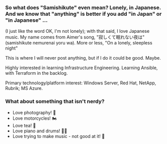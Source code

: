 ### So what does "Samishikute" even mean? Lonely, in Japanese. And we know that "anything" is better if you add "in Japan" or "in Japanese" ...
   (I just like the word OK, I'm not lonely);
   with that said, I love Japanese music. My name comes from Aimer's song, "寂しくて眠れない夜は" (samishikute nemurenai yoru wa). More or less, "On a lonely, sleepless night"

This is where I will never post anything, but if I do it could be good. Maybe.

Highly interested in learning Infrastructure Engineering. Learning Ansible, with Terraform in the backlog.

Primary technology/platform interest: Windows Server, Red Hat, NetApp, Rubrik; MS Azure.

### What about something that isn't nerdy?

- Love photography! 📸
- Love motorcycles! 🏍
- Love tea! 🍵
- Love piano and drums! 🎹🥁
- Love trying to make music - not good at it! 🎼

<!--
**Samishikute/Samishikute** is a ✨ _special_ ✨ repository because its `README.md` (this file) appears on your GitHub profile.

Here are some ideas to get you started:

- 🔭 I’m currently working on ...
- 🌱 I’m currently learning ...
- 👯 I’m looking to collaborate on ...
- 🤔 I’m looking for help with ...
- 💬 Ask me about ...
- 📫 How to reach me: ...
- 😄 Pronouns: ...
- ⚡ Fun fact: ...
-->
